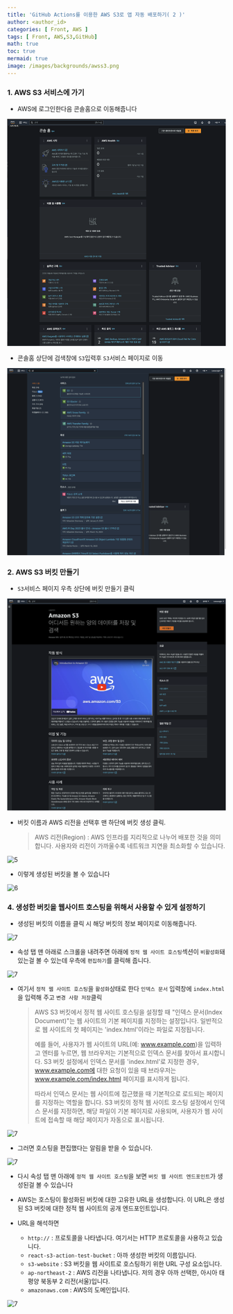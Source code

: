 ```yaml
---
title: 'GitHub Actions를 이용한 AWS S3로 앱 자동 배포하기( 2 )'
author: <author_id>
categories: [ Front, AWS ]
tags: [ Front, AWS,S3,GitHub]
math: true
toc: true
mermaid: true
image: /images/backgrounds/awss3.png
---
```


### 1. AWS S3 서비스에 가기

- AWS에 로그인한다음 콘솔홈으로 이동해줍니다

![1](/images/postImages/front/aws/s3/awsS3andGitHubActions2/s3_2_0.png)

- 콘솔홈 상단에 검색창에 `S3`입력후 `S3`서비스 페이지로 이동 

![2](/images/postImages/front/aws/s3/awsS3andGitHubActions2/s3_2_1.png)

### 2. AWS S3 버킷 만들기

- `S3`서비스 페이지 우측 상단에 버킷 만들기 클릭 

![3](/images/postImages/front/aws/s3/awsS3andGitHubActions2/s3_2_2.png)

- 버킷 이름과 AWS 리전을 선택후 맨 하단에 버킷 생성 클릭.
  > AWS 리전(Region) : AWS 인프라를 지리적으로 나누어 배포한 것을 의미합니다. 사용자와 리전이 가까울수록 네트워크 지연을 최소화할 수 있습니다.

![5](/images/postImages/front/aws/s3/s3_2_4.png)

- 이렇게 생성된 버킷을 볼 수 있습니다

![6](/images/postImages/front/aws/s3/s3_2_5.png)

### 4. 생성한 버킷을 웹사이트 호스팅을 위해서 사용할 수 있게 설정하기

- 생성된 버킷의 이름을 클릭 시 해당 버킷의 정보 페이지로 이동해줍니다.

![7](/images/postImages/front/aws/s3/s3_2_6.png)

- 속성 탭 맨 아래로 스크롤을 내려주면 아래에 `정적 웹 사이트 호스팅`섹션이 `비활성화`돼있는걸 볼 수 있는데 우측에 `편집하기`를 클릭해 줍니다.

![7](/images/postImages/front/aws/s3/s3_2_7.png)

- 여기서 `정적 웹 사이트 호스팅`을 `활성화`상태로 한다 `인덱스 문서` 입력창에 `index.html`을 입력해 주고 `변경 사항 저장`클릭
  > AWS S3 버킷에서 정적 웹 사이트 호스팅을 설정할 때 "인덱스 문서(Index Document)"는 웹 사이트의 기본 페이지를 지정하는 설정입니다. 일반적으로 웹 사이트의 첫 페이지는 'index.html'이라는 파일로 지정됩니다.
  > 
  > 예를 들어, 사용자가 웹 사이트의 URL(예: www.example.com)을 입력하고 엔터를 누르면, 웹 브라우저는 기본적으로 인덱스 문서를 찾아서 표시합니다. S3 버킷 설정에서 인덱스 문서를 'index.html'로 지정한 경우, www.example.com에 대한 요청이 있을 때 브라우저는 www.example.com/index.html 페이지를 표시하게 됩니다.
  > 
  >  따라서 인덱스 문서는 웹 사이트에 접근했을 때 기본적으로 로드되는 페이지를 지정하는 역할을 합니다. S3 버킷의 정적 웹 사이트 호스팅 설정에서 인덱스 문서를 지정하면, 해당 파일이 기본 페이지로 사용되며, 사용자가 웹 사이트에 접속할 때 해당 페이지가 자동으로 표시됩니다.

![7](/images/postImages/front/aws/s3/s3_2_8.png)

- 그러면 호스팅을 편집했다는 알림을 받을 수 있습니다.

![7](/images/postImages/front/aws/s3/s3_2_9.png)

- 다시 속성 탭 맨 아래에 `정적 웹 사이트 호스팅`을 보면  `버킷 웹 사이트 엔드포인트`가 생성된걸 볼 수 있습니다


- AWS는 호스팅이 활성화된 버킷에 대한 고유한 URL을 생성합니다. 이 URL은 생성된 S3 버킷에 대한 정적 웹 사이트의 공개 엔드포인트입니다. 


- URL을 해석하면
  - `http://` : 프로토콜을 나타냅니다. 여기서는 HTTP 프로토콜을 사용하고 있습니다.
  - `react-s3-action-test-bucket` : 아까 생성한 버킷의 이름입니다.
  - `s3-website` : S3 버킷을 웹 사이트로 호스팅하기 위한 URL 구성 요소입니다.
  - `ap-northeast-2` : AWS 리전을 나타냅니다. 저의 경우 아까 선택한, 아시아 태평양 북동부 2 리전(서울)입니다.
  - `amazonaws.com` : AWS의 도메인입니다.

![7](/images/postImages/front/aws/s3/s3_2_10.png)



